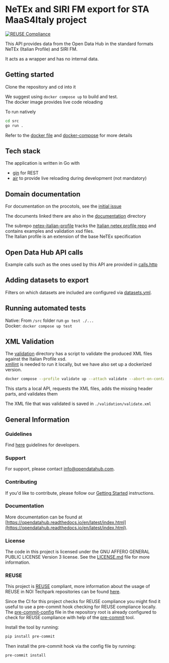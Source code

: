 <!--
SPDX-FileCopyrightText: NOI Techpark <digital@noi.bz.it>

SPDX-License-Identifier: CC0-1.0
-->

# NeTEx and SIRI FM export for STA MaaS4Italy project

[![REUSE Compliance](https://github.com/noi-techpark/java-boilerplate/actions/workflows/reuse.yml/badge.svg)](https://github.com/noi-techpark/odh-docs/wiki/REUSE#badges)

This API provides data from the Open Data Hub in the standard formats NeTEx (Italian Profile) and SIRI FM.

It acts as a wrapper and has no internal data.

## Getting started

Clone the repository and cd into it

We suggest using `docker compose up` to build and test.  
The docker image provides live code reloading  

To run natively
```sh
cd src
go run .
```
Refer to the [docker file](infrastructure/docker/Dockerfile) and [docker-compose](docker-compose.yml) for more details

## Tech stack
The application is written in Go with
 - [gin](https://github.com/gin-gonic/gin) for REST
 - [air](https://github.com/cosmtrek/air) to provide live reloading during development (not mandatory)

## Domain documentation
For documentation on the procotols, see the [initial issue](https://github.com/noi-techpark/sta-nap-export/issues/1)

The documents linked there are also in the [documentation](./documentation/) directory

The subrepo [netex-italian-profile](netex-italian-profile) tracks the [Italian netex profile repo](https://github.com/5Tsrl/netex-italian-profile) and contains examples and validation xsd files.  
The Italian profile is an extension of the base NeTEx specification

## Open Data Hub API calls
Example calls such as the ones used by this API are provided in [calls.http](calls.http)

## Adding datasets to export
Filters on which datasets are included are configured via [datasets.yml](src/config/datasets.yml).  

## Running automated tests
Native: From `/src` folder run `go test ./...`  
Docker: `docker compose up test`

## XML Validation
The [validation](./validation) directory has a script to validate the produced XML files against the Italian Profile xsd.  
[xmllint](https://xmllint.com/) is needed to run it locally, but we have also set up a dockerized version.  

```bash
docker compose --profile validate up --attach validate --abort-on-container-exit
```
This starts a local API, requests the XML files, adds the missing header parts, and validates them

The XML file that was validated is saved in `./validation/validate.xml`

## General Information
### Guidelines

Find [here](https://opendatahub.readthedocs.io/en/latest/guidelines.html) guidelines for developers.

### Support

For support, please contact [info@opendatahub.com](mailto:info@opendatahub.com).

### Contributing

If you'd like to contribute, please follow our [Getting
Started](https://github.com/noi-techpark/odh-docs/wiki/Contributor-Guidelines:-Getting-started)
instructions.

### Documentation

More documentation can be found at [https://opendatahub.readthedocs.io/en/latest/index.html](https://opendatahub.readthedocs.io/en/latest/index.html).

### License

The code in this project is licensed under the GNU AFFERO GENERAL PUBLIC LICENSE Version 3 license. See the [LICENSE.md](LICENSE.md) file for more information.

### REUSE

This project is [REUSE](https://reuse.software) compliant, more information about the usage of REUSE in NOI Techpark repositories can be found [here](https://github.com/noi-techpark/odh-docs/wiki/Guidelines-for-developers-and-licenses#guidelines-for-contributors-and-new-developers).

Since the CI for this project checks for REUSE compliance you might find it useful to use a pre-commit hook checking for REUSE compliance locally. The [pre-commit-config](.pre-commit-config.yaml) file in the repository root is already configured to check for REUSE compliance with help of the [pre-commit](https://pre-commit.com) tool.

Install the tool by running:
```bash
pip install pre-commit
```
Then install the pre-commit hook via the config file by running:
```bash
pre-commit install
```

